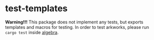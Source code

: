 # test-templates

**Warning!!!** This package does not implement any tests, but exports templates and macros for testing.
In order to test arkworks, please run `cargo test` inside [algebra](https://github.com/arkworks-rs/algebra).
